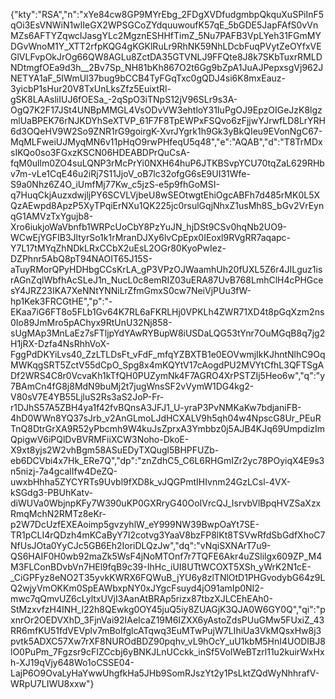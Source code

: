 {"kty":"RSA","n":"xYe84cw8GP9MYrEbg_2FDgXVDfudgmbpQkquXuSPiInF5qOi3EsVNWiN1wIIeGX2WPSGCoZYdquuwoufK57qE_5bGDE5JapFAfS0vVnMZs6AFTYZqwcIJasgYLc2MgznESHHfTimZ_5Nu7PAFB3VpLYeh31FGmMYDGvWnoM1Y_XTT2rfpKQG4gKGKlRuLr9RhNK59NhLDcbFuqPVytZeOYfxVEGlVLFvpOkJrOg66QW8AGLu8ZctDA35GTVNLJ9FFQte8J8k7SKbTuxrRMLDNDtmgfOEa9d3h__2Bv7Sp_NH81bKh867O2t6Gg9bZpA1JuAJPepxsgVj962JNETYA1aF_5IWmUl37bug9bCCB4TyFGqTxc0gQDJ4si6K8mxEauz-3yicbP1sHur20V8TxUnLksZfz5EuixtRl-gSK8LAAsliIUJ6fOESa_-2qSpO3iTNpS12jV96SLr9s3A-OgQ7K2F17JSt4UNBpMMGL4VsODvVW3ehtloY31IuPgOJ9EpzOIGeJzK8lgzmlUaBPEK76rNJKDYhSeXTVP_61F7F8TpEWPxFSQvo6zFjjwYJrwfLD8LrYRH6d3OQeHV9W2So9ZNR1rG9goirgK-XvrJYgrk1h9Gk3yBkQIeu9EVonNgC67-MqMLFweiUJMyqMN6v11pHqO9rwPHfeqU5q48","e":"AQAB","d":"T8TrMDxsIKQo0so3FGxzKSCN06HDEABDPrQuCsA-fqM0ullm0ZO4suLQNP3rMcPrYi0NXH64huP6JTKBSvpYCU70tqZaL629RHbv7m-vLe1CqE46u2iRj7S11JjoV_oB7lc32ofgG6sE9UI31Wfe-S9a0Nhz6Z4O_iUmfMj77Kw_c5jzS-e5p9fhGoMSI-q7HuqCkjAuzxdwjljPY6SCVLVjbeU8wSEOtwgtEhiOgcABFh7d485rMK0L5XQzAEwpd8ApzP5XyTPqiErNXu1QK225jc0rsulGqjNhxZ1usMh8S_bGv2VrEynqG1AMVzTxYgujb8-Xro6iukjoWaVbnfb1WRPcUoCbY8PzYuJN_hjDSt9CSv0hqNb2UO9-WCwEjYGFIB3JltyrSo1k1rMranDJXy6lvCpEpx0IEoxl9RVgRR7aqapc-Y7L17tMYqZhNDkLRxCCbX2uEsL2OGr80KyoPwIez-DZPhnr5AbQ8pT94NAOIT65J15S-aTuyRMorQPyHDHbgCCsKrLA_gP3VPzOJWaamhUh20fUXL5Z6r4JILguz1isrAGnZqlWbfhAcSLeJ1n_NucL0c8emRIZ03uERA87UvB768LmhClH4cPHGcesY4JRZ23IKA7XeNNtYNNiLrZfmGmxS0cw7NeiVjPUu3fW-hp1Kek3FRCGtHE","p":"-EKaa7iG6FT8o5FLb1Gv64K7RL6aFKRLHj0VPKLh4ZWR71XD4t8pGqXzm2ns0Io89JmMro5pAChyx9RtUnU32Nj858-sUgMAp3MnLaEz7sFTljpYdYAwRYBupW8iUSDaLQG53tYnr7OuMGqB8q7jg2H1jRX-Dzfa4NsRhhVoX-FggPdDKYiLvs40_ZzLTLDsFt_vFdF_mfqYZBXTB1e0EOVwmjIkKJhntNlhC9OqMWKqgSRT5ZctV55dCpO_Spg8x4mKQYtV17cAogdPU2MVYtCfhL3QFTSgADf2WRS4C8r0VcvaKh1kTfQH0PUZymNk4F7AGRO4XrPSTZIj5Heo6w","q":"y7BAmCn4fG8j8MdN9buMj2t7jugWnsSF2vVymW1DG4kg2-V80sV7E4YB55LjluS2Rs3aS2JoP-Fr-r1DJhS57A5ZBH4ya1f42fvBQnsA3JFJ1_U-yraP3PvNMKaKw7bdjaniFB-4hD0WWn8YQ37sJrb_v2AnGLmoLJdHCXALV9h5qh04w4NpscG8Ur_PEuRTnQ8DtrGrXA9R52yPbcmh9W4kuJsZprxA3Ymbbz0j5AJB4KJq69UmpdizImQpigwV6iPQlDvBVRMFiiXCW3Noho-DkoE-X9xt8yjs2W2vhBgm58ASuEDyTXQugl5BHPFUZb-eb6DCVbi4x7Hk_ERe7Q","dp":"znZdhC5_C6L6RHGmIZr2yc78POyiqX4E9s3n5nizj-7a4gcalIfw4DeZQ-uwxbHhha5ZYCYRTs9Uvbl9fXD8k_vJQGPmtIHIvnm24GzLCsl-4VX-kSGdg3-PBUhKatv-diWUVa0WbjnpKFy7W390uKP0GXRryG40OoIVrcQJ_IsrvbVlBpqHVZSaXzxRmqMchN2RMTz8eKr-p2W7DcUzfEXEAoimp5gvzyhlW_eY999NW39BwpOaYt7SE-TR1pCLI4rQDzh4mKCaByY7I2cotvg3YaaV8bzFP8lKt8TSVwRfdSbGdfXhoC7NfUsJOta0YyCJc5GB6Eh2IoriDLQzJw","dq":"vNqiSXNArT7u9-QS6HAIF0H0wb92maZk5WsF4jNoMTOnf7r7TQFE6Akr4uZSlilgx609ZP_M4M3FLConBDvbVn7HEl9fqB9c39-IhHc_iUI8UTtWCOXT5XSh_yWrK2N1cE-_CiGPFyz8eNO2T35yvkKWRX6FQWuB_jYU6y8zlTNlOtD1PHGvodybG64z9LQ2wjyVmOKKm0SpEAWbxpNY0xJYgcFsuyd4jO91amIp0NI2-mwc7qQmvUZ6cLyltxUVjI3AanAtBRAp5rizx87tbzXJLCEhEAh0-StMzxvfzH4INH_l22h8QEwkg0OY45juQ5iy8ZUAGjK3QJA0W6GY0Q","qi":"pxnrOr2OEDVXhD_3FjnVai92IAeIcaZ19M6IZXX6yAstoZdsPUuGMw5FUxiZ_43RR6mfKU51fdVEVplv7mBoIfglcATqwq3EuMTwPujW7LIhiUa3VkMQsxHw8j3pvtk5ADXC57Xw7rXF8NUROdBDZ90pqhv_vL9hOcY_uU1kbM5HnI4UODIBJ8lO0PuPm_7Fgzsr9cFIZCcbj6yBNKJLnUCckk_inSf5VoIWeBTzrl11u2kuirWxHxh-XJ19qVjy648Wo1oCSSE04-LajP6O9OvaLyHaYwwUhgfkHa5JHb9SomRJszYt2y1PsLktZQdWyNhhrafV-WRpU7LIWU8xxw"}

